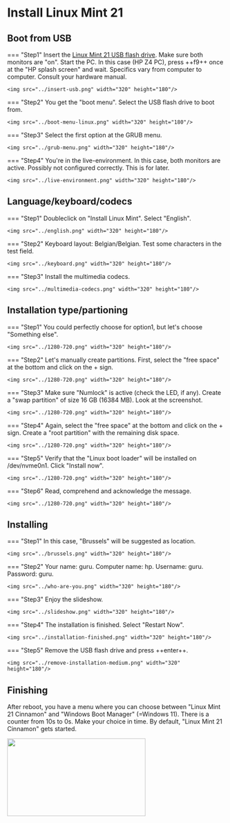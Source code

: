 # Install Linux Mint 21

## Boot from USB
=== "Step1"
    Insert the [Linux Mint 21 USB flash drive](../../howtos/linuxmint21-bootable-usb-flash-drive/index.md). Make sure both monitors are "on". Start the PC. In this case (HP Z4 PC), press ++f9++ once at the "HP splash screen" and wait. Specifics vary from computer to computer. Consult your hardware manual.

    <img src="../insert-usb.png" width="320" height="180"/>

=== "Step2"
    You get the "boot menu". Select the USB flash drive to boot from.

    <img src="../boot-menu-linux.png" width="320" height="180"/>

=== "Step3"
    Select the first option at the GRUB menu.

    <img src="../grub-menu.png" width="320" height="180"/>

=== "Step4"
    You're in the live-environment. In this case, both monitors are active. Possibly not configured correctly. This is for later.

    <img src="../live-environment.png" width="320" height="180"/>

## Language/keyboard/codecs
=== "Step1"
    Doubleclick on "Install Linux Mint". Select "English".

    <img src="../english.png" width="320" height="180"/>

=== "Step2"
    Keyboard layout: Belgian/Belgian. Test some characters in the test field.

    <img src="../keyboard.png" width="320" height="180"/>

=== "Step3"
    Install the multimedia codecs.

    <img src="../multimedia-codecs.png" width="320" height="180"/>


## Installation type/partioning
=== "Step1"
    You could perfectly choose for option1, but let's choose "Something else".

    <img src="../1280-720.png" width="320" height="180"/>

=== "Step2"
    Let's manually create partitions. First, select the "free space" at the bottom and click on the + sign.

    <img src="../1280-720.png" width="320" height="180"/>

=== "Step3"
    Make sure "Numlock" is active (check the LED, if any). Create a "swap partition" of size 16 GB (16384 MB). Look at the screenshot.

    <img src="../1280-720.png" width="320" height="180"/>

=== "Step4"
    Again, select the "free space" at the bottom and click on the + sign. Create a "root partition" with the remaining disk space.

    <img src="../1280-720.png" width="320" height="180"/>

=== "Step5"
    Verify that the "Linux boot loader" will be installed on /dev/nvme0n1. Click "Install now".

    <img src="../1280-720.png" width="320" height="180"/>

=== "Step6"
    Read, comprehend and acknowledge the message.

    <img src="../1280-720.png" width="320" height="180"/>

## Installing
=== "Step1"
    In this case, "Brussels" will be suggested as location.

    <img src="../brussels.png" width="320" height="180"/>

=== "Step2"
    Your name: guru. Computer name: hp. Username: guru. Password: guru.

    <img src="../who-are-you.png" width="320" height="180"/>

=== "Step3"
    Enjoy the slideshow.

    <img src="../slideshow.png" width="320" height="180"/>

=== "Step4"
    The installation is finished. Select "Restart Now".

    <img src="../installation-finished.png" width="320" height="180"/>

=== "Step5"
    Remove the USB flash drive and press ++enter++.

    <img src="../remove-installation-medium.png" width="320" height="180"/>

## Finishing
After reboot, you have a menu where you can choose between "Linux Mint 21 Cinnamon" and "Windows Boot Manager" (=Windows 11).
There is a counter from 10s to 0s. Make your choice in time. By default, "Linux Mint 21 Cinnamon" gets started.

<img src="../grub-linux-windows.png" width="320" height="180"/>